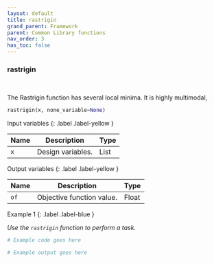 ```yaml
---
layout: default
title: rastrigin
grand_parent: Framework
parent: Common Library functions
nav_order: 3
has_toc: false
---
```


<h3>rastrigin</h3>

<br>

<p align = "justify">
    The Rastrigin function has several local minima. It is highly multimodal, 
</p>

```python
rastrigin(x, none_variable=None)
```

Input variables
{: .label .label-yellow }

<table style = "width:100%">
    <thead>
      <tr>
        <th>Name</th>
        <th>Description</th>
        <th>Type</th>
      </tr>
    </thead>
    <tr>
        <td><code>x</code></td>
        <td>Design variables.</td>
        <td>List</td>
    </tr>
</table>

Output variables
{: .label .label-yellow }

<table style = "width:100%">
    <thead>
      <tr>
        <th>Name</th>
        <th>Description</th>
        <th>Type</th>
      </tr>
    </thead>
    <tr>
        <td><code>of</code></td>
        <td>Objective function value.</td>
        <td>Float</td>
    </tr>
</table>

Example 1
{: .label .label-blue }

<p align = "justify">
    <i>
        Use the <code>rastrigin</code> function to perform a task.
    </i>
</p>

```python
# Example code goes here
```

```bash
# Example output goes here
```

